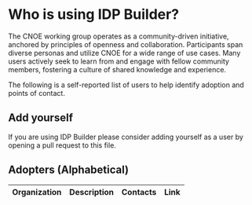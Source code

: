 # Who is using IDP Builder?

The CNOE working group operates as a community-driven initiative, anchored by principles of openness and collaboration. Participants span diverse personas and utilize CNOE for a wide range of use cases. Many users actively seek to learn from and engage with fellow community members, fostering a culture of shared knowledge and experience.

The following is a self-reported list of users to help identify adoption and points of contact.

## Add yourself

If you are using IDP Builder please consider adding yourself as a user by opening a pull request to this file.

## Adopters (Alphabetical)

| Organization | Description | Contacts | Link |
| --- | --- | --- | --- |